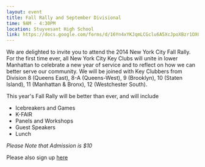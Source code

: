 ```yaml
---
layout: event
title: Fall Rally and September Divisional
time: 9AM - 4:30PM
location: Stuyvesant High School
link: https://docs.google.com/forms/d/16Yn4xYKJqmLCGclu6A5XcJpoXBzr1OX0-tUKJUpDBF0/viewform
---
```

We are delighted to invite you to attend the 2014 New York City Fall Rally. For the first time ever, all New York City Key Clubs will unite in lower Manhattan to celebrate a new year of service and to reflect on how we can better serve our community. We will be joined with Key Clubbers from Division 8 (Queens East), 8-A (Queens-West), 9 (Brooklyn), 10 (Staten Island), 11 (Manhattan & Bronx), 12 (Westchester South).

This year's Fall Rally will be better than ever, and will include
 - Icebreakers and Games
 - K-FAIR
 - Panels and Workshops
 - Guest Speakers
 - Lunch

*Please Note that Admission is $10*

Please also sign up [here](https://docs.google.com/forms/d/1TMk3dszKsbblOhB41fhl3nbpwJa3nCBvYQSq_xZ_RT8/viewform)